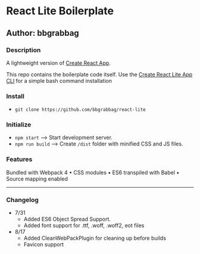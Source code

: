 # React Lite Boilerplate
## Author: **bbgrabbag**

### Description
A lightweight version of [Create React App](https://github.com/facebook/create-react-app).

This repo contains the boilerplate code itself. Use the [Create React Lite App CLI](https://github.com/bbgrabbag/create-react-lite-app) for a simple bash command installation

### Install

* `git clone https://github.com/bbgrabbag/react-lite`

### Initialize

* `npm start` --> Start development server.
* `npm run build` --> Create `/dist` folder with minified CSS and JS files.

### Features
Bundled with Webpack 4 • CSS modules • ES6 transpiled with Babel • Source mapping enabled

---

### Changelog

- 7/31 
    - Added ES6 Object Spread Support. 
    - Added font support for .ttf, .woff, .woff2, eot files
- 8/17
    - Added CleanWebPackPlugin for cleaning up before builds
    - Favicon support
